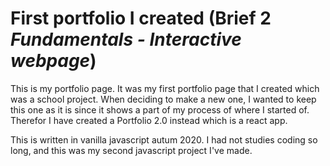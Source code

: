 # First portfolio I created (Brief 2 *Fundamentals - Interactive webpage*)
This is my portfolio page. It was my first portfolio page that I created which was a school project. When deciding to make a new one, I wanted to keep this one as it is since it shows a part of my process of where I started of. Therefor I have created a Portfolio 2.0 instead which is a react app.

This is written in vanilla javascript autum 2020. I had not studies coding so long, and this was my second javascript project I've made.
